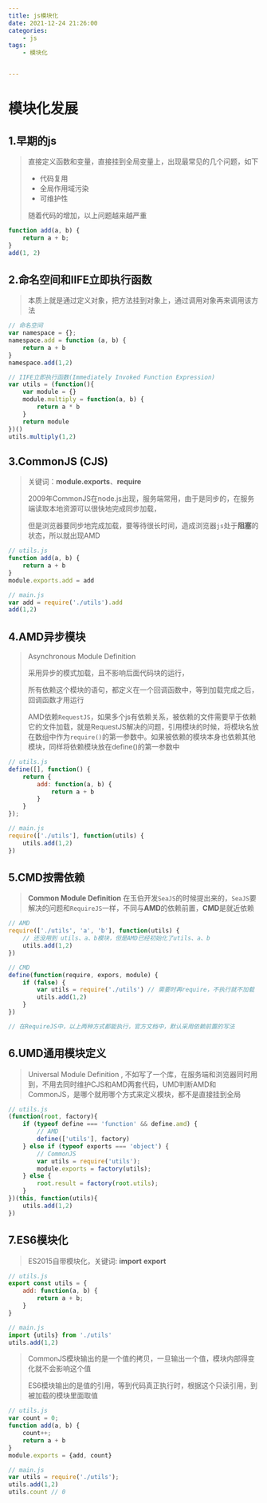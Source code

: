```yaml
---
title: js模块化
date: 2021-12-24 21:26:00
categories:
    - js
tags:
    - 模块化


---
```


# 模块化发展

## 1.早期的js

> 直接定义函数和变量，直接挂到全局变量上，出现最常见的几个问题，如下
>
> - 代码复用
> - 全局作用域污染
> - 可维护性
>
> 随着代码的增加，以上问题越来越严重

```javascript
function add(a, b) {
    return a + b;
}
add(1, 2)
```

## 2.命名空间和IIFE立即执行函数

> 本质上就是通过定义对象，把方法挂到对象上，通过调用对象再来调用该方法

```javascript
// 命名空间
var namespace = {};
namespace.add = function (a, b) {
    return a + b
}
namespace.add(1,2)

// IIFE立即执行函数(Immediately Invoked Function Expression)
var utils = (function(){
    var module = {}
    module.multiply = function(a, b) {
        return a * b
    }
    return module
})()
utils.multiply(1,2)
```

## 3.CommonJS (CJS)

> 关键词：**module.exports**、**require**
>
> 2009年CommonJS在node.js出现，服务端常用，由于是同步的，在服务端读取本地资源可以很快地完成同步加载，
>
> 但是浏览器要同步地完成加载，要等待很长时间，造成浏览器`js`处于**阻塞**的状态，所以就出现AMD

```javascript
// utils.js
function add(a, b) {
    return a + b
}
module.exports.add = add

// main.js
var add = require('./utils').add
add(1,2)
```

## 4.AMD异步模块

> Asynchronous Module Definition
>
> 采用异步的模式加载，且不影响后面代码块的运行，
>
> 所有依赖这个模块的语句，都定义在一个回调函数中，等到加载完成之后，回调函数才用运行
>
> AMD依赖`RequestJS`，如果多个js有依赖关系，被依赖的文件需要早于依赖它的文件加载，就是RequestJS解决的问题，引用模块的时候，将模块名放在数组中作为`require()`的第一参数中。如果被依赖的模块本身也依赖其他模块，同样将依赖模块放在define()的第一参数中

```javascript
// utils.js
define([], function() {
    return {
        add: function(a, b) {
            return a + b
        }
    }
});

// main.js
require(['./utils'], function(utils) {
    utils.add(1,2)
})
```

## 5.CMD按需依赖

> **Common Module Definition** 在玉伯开发`SeaJS`的时候提出来的，`SeaJS`要解决的问题和`RequireJS`一样，不同与**AMD**的依赖前置，**CMD**是就近依赖

```javascript
// AMD
require(['./utils', 'a', 'b'], function(utils) {
    // 还没用到 utils、a、b模块，但是AMD已经初始化了utils、a、b
    utils.add(1,2)
})

// CMD
define(function(require, expors, module) {
    if (false) {
        var utils = require('./utils') // 需要时再require，不执行就不加载
        utils.add(1,2)
    }
})

// 在RequireJS中，以上两种方式都能执行，官方文档中，默认采用依赖前置的写法
```

## 6.UMD通用模块定义

> Universal Module Definition , 不如写了一个库，在服务端和浏览器同时用到，不用去同时维护CJS和AMD两套代码，UMD判断AMD和CommonJS，是哪个就用哪个方式来定义模块，都不是直接挂到全局

```javascript
// utils.js
(function(root, factory){
    if (typeof define === 'function' && define.amd) {
        // AMD
        define(['utils'], factory)
    } else if (typeof exports === 'object') {
        // CommonJS
        var utils = require('utils');
        module.exports = factory(utils);
    } else {
        root.result = factory(root.utils);
    }
})(this, function(utils){
    utils.add(1,2)
})
```

## 7.ES6模块化

> ES2015自带模块化，关键词: **import** **export**

```javascript
// utils.js
export const utils = {
    add: function(a, b) {
        return a + b;
    }
}

// main.js
import {utils} from './utils'
utils.add(1,2)
```

> CommonJS模块输出的是一个值的拷贝，一旦输出一个值，模块内部得变化就不会影响这个值
>
> ES6模块输出的是值的引用，等到代码真正执行时，根据这个只读引用，到被加载的模块里面取值

```javascript
// utils.js
var count = 0;
function add(a, b) {
    count++;
    return a + b
}
module.exports = {add, count}

// main.js
var utils = require('./utils');
utils.add(1,2)
utils.count // 0
```

